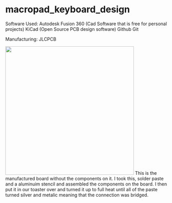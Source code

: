 # macropad_keyboard_design
Software Used:
Autodesk Fusion 360 (Cad Software that is free for personal projects)
KiCad (Open Source PCB design software)
Github
Git

Manufacturing:
JLCPCB

<img src="https://user-images.githubusercontent.com/78571959/116122398-f61b3380-a67e-11eb-8e62-2cadcc65ed79.JPG" data-canonical-src="https://user-images.githubusercontent.com/78571959/116122398-f61b3380-a67e-11eb-8e62-2cadcc65ed79.JPG" width="400" />
This is the manufactured board without the components on it. I took this, solder paste and a aluminuim stencil and assembled the components on the board. I then put it in our toaster over and turned it up to full heat until all of the paste turned silver and metalic meaning that the connection was bridged.
